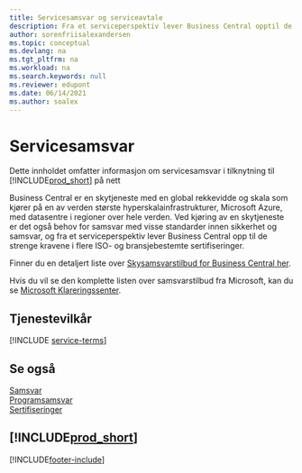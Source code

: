 ```yaml
---
title: Servicesamsvar og serviceavtale
description: Fra et serviceperspektiv lever Business Central opptil de strengt kravene og overholdelse av serviseavtale i flere ISO-sertifiseringer og bransjespesifikke sertifiseringer.
author: sorenfriisalexandersen
ms.topic: conceptual
ms.devlang: na
ms.tgt_pltfrm: na
ms.workload: na
ms.search.keywords: null
ms.reviewer: edupont
ms.date: 06/14/2021
ms.author: soalex
---
```

# <a name="service-compliance" />Servicesamsvar

Dette innholdet omfatter informasjon om servicesamsvar i tilknytning til [!INCLUDE[prod_short](../includes/prod_short.md)] på nett  

Business Central er en skytjeneste med en global rekkevidde og skala som kjører på en av verden største hyperskalainfrastrukturer, Microsoft Azure, med datasentre i regioner over hele verden. Ved kjøring av en skytjeneste er det også behov for samsvar med visse standarder innen sikkerhet og samsvar, og fra et serviceperspektiv lever Business Central opp til de strenge kravene i flere ISO- og bransjebestemte sertifiseringer.

Finner du en detaljert liste over [Skysamsvarstilbud for Business Central her](https://aka.ms/d365-compliance-list).

Hvis du vil se den komplette listen over samsvarstilbud fra Microsoft, kan du se [Microsoft Klareringssenter](https://www.microsoft.com/trustcenter/compliance/complianceofferings).

## <a name="service-terms" />Tjenestevilkår

[!INCLUDE [service-terms](../includes/service-terms.md)]

## <a name="see-also" />Se også

[Samsvar](compliance-overview.md)  
[Programsamsvar](compliance-application-compliance.md)  
[Sertifiseringer](compliance-certifications.md)  

## [!INCLUDE[prod_short](../includes/free_trial_md.md)]


[!INCLUDE[footer-include](../includes/footer-banner.md)]
